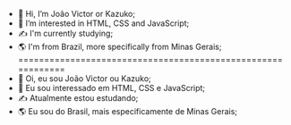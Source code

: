 - 👋 Hi, I’m João Victor or Kazuko;
- 👀 I’m interested in HTML, CSS and JavaScript;
- ✍️ I'm currently studying;
- 🌎 I'm from Brazil, more specifically from Minas Gerais;
============================================================
- 👋 Oi, eu sou João Victor ou Kazuko;
- 👀 Eu sou interessado em HTML, CSS e JavaScript;
- ✍️ Atualmente estou estudando;
- 🌎 Eu sou do Brasil, mais especificamente de Minas Gerais;
